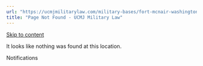 ```yaml
---
url: "https://ucmjmilitarylaw.com/military-bases/fort-mcnair-washington-d-c-military-defense-lawyer-ucmj-legal-guide/%7Blocation13"
title: "Page Not Found - UCMJ Military Law"
---
```


[Skip to content](https://ucmjmilitarylaw.com/military-bases/fort-mcnair-washington-d-c-military-defense-lawyer-ucmj-legal-guide/%7Blocation13#content)

It looks like nothing was found at this location.

Notifications